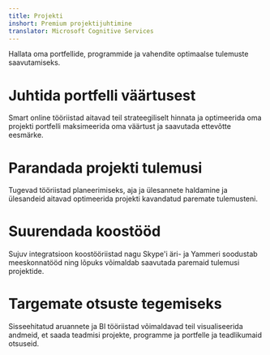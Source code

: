 ```yaml
---
title: Projekti
inshort: Premium projektijuhtimine
translator: Microsoft Cognitive Services
---
```


Hallata oma portfellide, programmide ja vahendite optimaalse tulemuste saavutamiseks.

# Juhtida portfelli väärtusest
Smart online tööriistad aitavad teil strateegiliselt hinnata ja optimeerida oma projekti portfelli maksimeerida oma väärtust ja saavutada ettevõtte eesmärke. 

# Parandada projekti tulemusi
Tugevad tööriistad planeerimiseks, aja ja ülesannete haldamine ja ülesandeid aitavad optimeerida projekti kavandatud paremate tulemusteni. 

# Suurendada koostööd
Sujuv integratsioon koostööriistad nagu Skype'i äri- ja Yammeri soodustab meeskonnatööd ning lõpuks võimaldab saavutada paremaid tulemusi projektide. 

# Targemate otsuste tegemiseks 
Sisseehitatud aruannete ja BI tööriistad võimaldavad teil visualiseerida andmeid, et saada teadmisi projekte, programme ja portfelle ja teadlikumaid otsuseid. 





